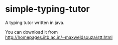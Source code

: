 simple-typing-tutor
===================

A typing tutor written in java.

You can download it from http://homepages.iitb.ac.in/~maxweldsouza/stt.html

